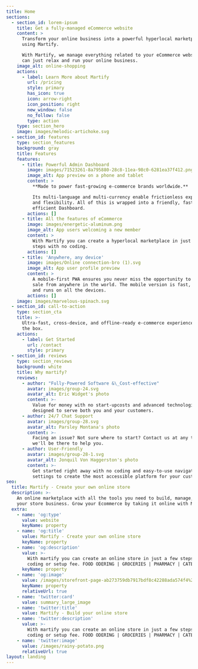 ```yaml
---
title: Home
sections:
  - section_id: lorem-ipsum
    title: Get a fully-managed eCommerce website
    content: >
      Transform your online business into a powerful hyperlocal marketplace
      using Martify.

      With Martify, we manage everything related to your eCommerce website, you
      can just relax and run your online business.
    image_alt: online-shopping
    actions:
      - label: Learn More about Martify
        url: /pricing
        style: primary
        has_icon: true
        icon: arrow-right
        icon_position: right
        new_window: false
        no_follow: false
        type: action
    type: section_hero
    image: images/melodic-artichoke.svg
  - section_id: features
    type: section_features
    background: gray
    title: Features
    features:
      - title: Powerful Admin Dashboard
        image: images/71523261-8a795880-28c8-11ea-98c0-6281ea37f412.png
        image_alt: App preview on a phone and tablet
        content: >
          **Made to power fast-growing e-commerce brands worldwide.**

          Its multi-language and multi-currency enable frictionless expansion
          and flexibility. All of this is wrapped into a friendly, fast and
          efficient Dashboard.
        actions: []
      - title: All the features of eCommerce
        image: images/energetic-aluminum.png
        image_alt: App users welcoming a new member
        content: >
          With Martify you can create a hyperlocal marketplace in just a few
          steps with no coding. 
        actions: []
      - title: 'Anywhere, any device'
        image: images/Online connection-bro (1).svg
        image_alt: App user profile preview
        content: >
          A mobile-first PWA ensures you never miss the opportunity to make the
          sale from anywhere in the world. The mobile version is fast, efficient
          and runs on all the devices. 
        actions: []
    image: images/marvelous-spinach.svg
  - section_id: call-to-action
    type: section_cta
    title: >-
      Ultra-fast, cross-device, and offline-ready e-commerce experiences out of
      the box.
    actions:
      - label: Get Started
        url: /contact
        style: primary
  - section_id: reviews
    type: section_reviews
    background: white
    title: Why martify?
    reviews:
      - author: "Fully-Powered Software &\_Cost-effective"
        avatar: images/group-24.svg
        avatar_alt: Eric Widget's photo
        content: >-
          Value for money with no start-upcosts and advanced technological tools
          designed to serve both you and your customers.
      - author: 24/7 Chat Support
        avatar: images/group-28.svg
        avatar_alt: Parsley Montana's photo
        content: >-
          Facing an issue? Not sure where to start? Contact us at any time and
          we'll be there to help you.
      - author: User-Friendly
        avatar: images/group-28-1.svg
        avatar_alt: Jonquil Von Haggerston's photo
        content: >-
          Get started right away with no coding and easy-to-use navigation
          settings to create the most accessible platform for your customers.
seo:
  title: Martify - Create your own online store
  description: >-
    An online marketplace with all the tools you need to build, manage, and grow
    your store business. Grow your Ecommerce by taking it online with Martify.
  extra:
    - name: 'og:type'
      value: website
      keyName: property
    - name: 'og:title'
      value: Martify - Create your own online store
      keyName: property
    - name: 'og:description'
      value: >-
        With martify you can create an online store in just a few steps with no
        coding or setup fee. FOOD ODERING | GROCERIES | PHARMACY | CATERING
      keyName: property
    - name: 'og:image'
      value: /images/storefront-page-ab273759db7917bdf8c42288ada574f4%20(1).png
      keyName: property
      relativeUrl: true
    - name: 'twitter:card'
      value: summary_large_image
    - name: 'twitter:title'
      value: Martify - Build your online store
    - name: 'twitter:description'
      value: >-
        With martify you can create an online store in just a few steps with no
        coding or setup fee. FOOD ODERING | GROCERIES | PHARMACY | CATERING
    - name: 'twitter:image'
      value: /images/rainy-potato.png
      relativeUrl: true
layout: landing
---
```

